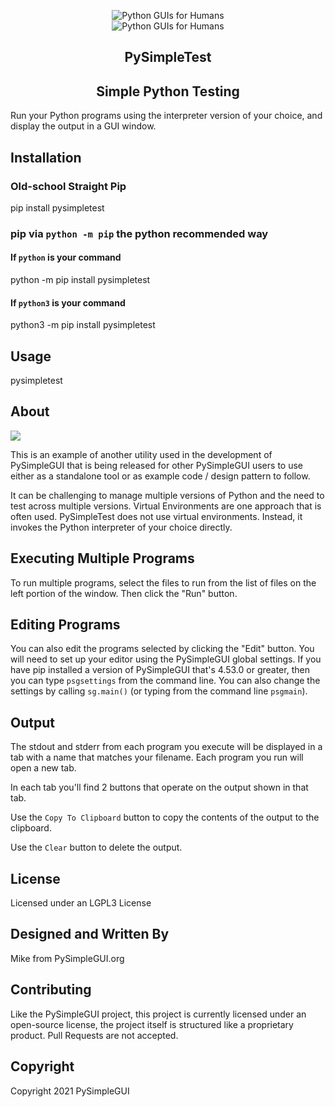 
<p align="center">
  <img src="https://raw.githubusercontent.com/PySimpleGUI/PySimpleGUI/master/images/for_readme/Logo%20with%20text%20for%20GitHub%20Top.png" alt="Python GUIs for Humans">
<br>  
     <img src="https://raw.githubusercontent.com/PySimpleGUI/PySimpleTest/main/images_for_readme/PySimpleTest%20Icon.png?token=ALAGMYZB22HOKH2A3OGNFJTBQ35R4" alt="Python GUIs for Humans">
  <h2 align="center">PySimpleTest</h2>
  <h2 align="center">Simple Python Testing</h2>


</p>

Run your Python programs using the interpreter version of your choice, and display the output in a GUI window.

## Installation

### Old-school Straight Pip

pip install pysimpletest

### pip via `python -m pip` the python recommended way

#### If `python` is your command

python -m pip install pysimpletest

#### If `python3` is your command

python3 -m pip install pysimpletest

## Usage

pysimpletest

## About

![](https://raw.githubusercontent.com/PySimpleGUI/PySimpleTest/main/images_for_readme/PySimpleTest%20Screenshot.jpg?token=ALAGMYZDX4APHZAELG2Z6O3BQ35OK)

This is an example of another utility used in the development of PySimpleGUI that is being released for other PySimpleGUI users to use either as a standalone tool or as example code / design pattern to follow.

It can be challenging to manage multiple versions of Python and the need to test across multiple versions.  Virtual Environments are one approach that is often used.  PySimpleTest does not use virtual environments.  Instead, it invokes the Python interpreter of your choice directly.

## Executing Multiple Programs

To run multiple programs, select the files to run from the list of files on the left portion of the window.  Then click the "Run" button.


## Editing Programs

You can also edit the programs selected by clicking the "Edit" button.  You will need to set up your editor using the PySimpleGUI global settings.  If you have pip installed a version of PySimpleGUI that's 4.53.0 or greater, then you can type `psgsettings` from the command line.  You can also change the settings by calling `sg.main()` (or typing from the command line `psgmain`).



## Output

The stdout and stderr from each program you execute will be displayed in a tab with a name that matches your filename.  Each program you run will open a new tab.

In each tab you'll find 2 buttons that operate on the output shown in that tab.

Use the `Copy To Clipboard` button to copy the contents of the output to the clipboard.  

Use the `Clear` button to delete the output.

## License

Licensed under an LGPL3 License

## Designed and Written By

Mike from PySimpleGUI.org

## Contributing

Like the PySimpleGUI project, this project is currently licensed under an open-source license, the project itself is structured like a proprietary product. Pull Requests are not accepted.

## Copyright

Copyright 2021 PySimpleGUI
